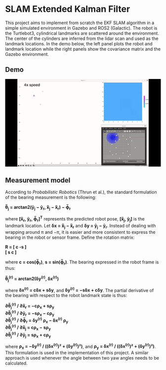 # SLAM Extended Kalman Filter

This project aims to implement from scratch the EKF SLAM algorithm in a simple simulated environment in Gazebo and ROS2 (Galactic). The robot is the Turtlebot3, cylindrical landmarks are scattered around the environment. The center of the cylinders are inferred from the lidar scan and used as the landmark locations. In the demo below, the left panel plots the robot and landmark location while the right panels show the covariance matrix and the Gazebo environment.

## Demo
![EKF SLAM Demo](EKF%20SLAM%20DEMO.gif)

## Measurement model

According to *Probabilistic Robotics* (Thrun et al.), the standard formulation of the bearing measurement is the following:

**θ̅<sub>j</sub> = arctan2(ȳ<sub>j</sub> − ȳ<sub>r</sub>, x̅<sub>j</sub> − x̅<sub>r</sub>) − ϕ̅<sub>r</sub>**

where **[x̅<sub>r</sub>, ȳ<sub>r</sub>, ϕ̅<sub>r</sub>]<sup>T</sup>** represents the predicted robot pose, **[x̅<sub>j</sub>, ȳ<sub>j</sub>]** is the landmark location. Let **δx = x̅<sub>j</sub> − x̅<sub>r</sub>** and **δy = ȳ<sub>j</sub> − ȳ<sub>r</sub>**. Instead of dealing with wrapping around π and −π, it is easier and more consistent to express the bearing in the robot or sensor frame. Define the rotation matrix:

**R = [ c  -s ]  
     [ s   c ]**

where **c = cos(ϕ̅<sub>r</sub>)**, **s = sin(ϕ̅<sub>r</sub>)**. The bearing expressed in the robot frame is thus:

**θ̅<sub>j</sub><sup>(r)</sup> = arctan2(δy<sup>(r)</sup>, δx<sup>(r)</sup>)**

where **δx<sup>(r)</sup> = cδx + sδy**, and **δy<sup>(r)</sup> = −sδx + cδy**. The partial derivative of the bearing with respect to the robot landmark state is thus:

**∂θ̅<sub>j</sub><sup>(r)</sup> / ∂x̅<sub>r</sub> = −cρ<sub>x</sub> + sρ<sub>y</sub>**  
**∂θ̅<sub>j</sub><sup>(r)</sup> / ∂ȳ<sub>r</sub> = −sρ<sub>x</sub> − cρ<sub>y</sub>**  
**∂θ̅<sub>j</sub><sup>(r)</sup> / ∂ϕ̅<sub>r</sub> = δy<sup>(r)</sup> ρ<sub>x</sub> − δx<sup>(r)</sup> ρ<sub>y</sub>**  
**∂θ̅<sub>j</sub><sup>(r)</sup> / ∂x̅<sub>j</sub> = cρ<sub>x</sub> − sρ<sub>y</sub>**  
**∂θ̅<sub>j</sub><sup>(r)</sup> / ∂ȳ<sub>j</sub> = sρ<sub>x</sub> + cρ<sub>y</sub>**

where **ρ<sub>x</sub> = −δy<sup>(r)</sup> / ((δx<sup>(r)</sup>)² + (δy<sup>(r)</sup>)²)**, and **ρ<sub>y</sub> = δx<sup>(r)</sup> / ((δx<sup>(r)</sup>)² + (δy<sup>(r)</sup>)²)**. This formulation is used in the implementation of this project. A similar approach is used whenever the angle between two yaw angles needs to be calculated.
